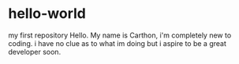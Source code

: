 # hello-world
my first repository
Hello. 
My name is Carthon, i'm completely new to coding. i have no clue as to what im doing but i aspire to be a great developer soon.
